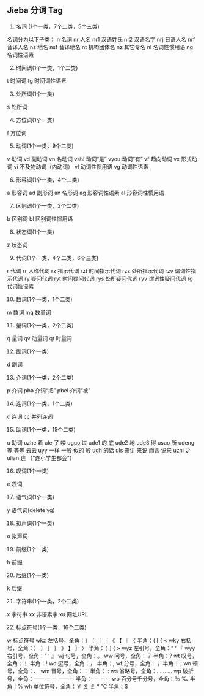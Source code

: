 ## Jieba 分词 Tag

1. 名词 (1个一类，7个二类，5个三类)

名词分为以下子类：
n 名词
nr 人名
nr1 汉语姓氏
nr2 汉语名字
nrj 日语人名
nrf 音译人名
ns 地名
nsf 音译地名
nt 机构团体名
nz 其它专名
nl 名词性惯用语
ng 名词性语素

2. 时间词(1个一类，1个二类)

t 时间词
tg 时间词性语素

3. 处所词(1个一类)

s 处所词

4. 方位词(1个一类)

f 方位词

5. 动词(1个一类，9个二类)

v 动词
vd 副动词
vn 名动词
vshi 动词“是”
vyou 动词“有”
vf 趋向动词
vx 形式动词
vi 不及物动词（内动词）
vl 动词性惯用语
vg 动词性语素

6. 形容词(1个一类，4个二类)

a 形容词
ad 副形词
an 名形词
ag 形容词性语素
al 形容词性惯用语

7. 区别词(1个一类，2个二类)

b 区别词
bl 区别词性惯用语

8. 状态词(1个一类)

z 状态词

9. 代词(1个一类，4个二类，6个三类)

r 代词
rr 人称代词
rz 指示代词
rzt 时间指示代词
rzs 处所指示代词
rzv 谓词性指示代词
ry 疑问代词
ryt 时间疑问代词
rys 处所疑问代词
ryv 谓词性疑问代词
rg 代词性语素

10. 数词(1个一类，1个二类)

m 数词
mq 数量词

11. 量词(1个一类，2个二类)

q 量词
qv 动量词
qt 时量词

12. 副词(1个一类)

d 副词

13. 介词(1个一类，2个二类)

p 介词
pba 介词“把”
pbei 介词“被”

14. 连词(1个一类，1个二类)

c 连词
cc 并列连词

15. 助词(1个一类，15个二类)

u 助词
uzhe 着
ule 了 喽
uguo 过
ude1 的 底
ude2 地
ude3 得
usuo 所
udeng 等 等等 云云
uyy 一样 一般 似的 般
udh 的话
uls 来讲 来说 而言 说来
uzhi 之
ulian 连 （“连小学生都会”）

16. 叹词(1个一类)

e 叹词

17. 语气词(1个一类)

y 语气词(delete yg)

18. 拟声词(1个一类)

o 拟声词

19. 前缀(1个一类)

h 前缀

20. 后缀(1个一类)

k 后缀

21. 字符串(1个一类，2个二类)

x 字符串
xx 非语素字
xu 网址URL

22. 标点符号(1个一类，16个二类)

w 标点符号
wkz 左括号，全角：（ 〔 ［ ｛ 《 【 〖 〈 半角：( [ { <
wky 右括号，全角：） 〕 ］ ｝ 》 】 〗 〉 半角： ) ] { >
wyz 左引号，全角：“ ‘ 『
wyy 右引号，全角：” ’ 』
wj 句号，全角：。
ww 问号，全角：？ 半角：?
wt 叹号，全角：！ 半角：!
wd 逗号，全角：， 半角：,
wf 分号，全角：； 半角： ;
wn 顿号，全角：、
wm 冒号，全角：： 半角： :
ws 省略号，全角：…… …
wp 破折号，全角：—— －－ ——－ 半角：--- ----
wb 百分号千分号，全角：％ ‰ 半角：%
wh 单位符号，全角：￥ ＄ ￡ ° ℃ 半角：$
